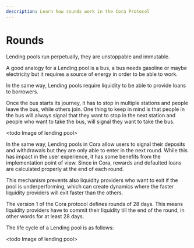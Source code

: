```yaml
---
description: Learn how rounds work in the Cora Protocol
---
```


# Rounds

Lending pools run perpetually, they are unstoppable and immutable.

A good analogy for a Lending pool is a bus, a bus needs gasoline or maybe electricity but it requires a source of energy in order to be able to work.&#x20;

In the same way, Lending pools require liquidity to be able to provide loans to borrowers.

Once the bus starts its journey, it has to stop in multiple stations and people leave the bus, while others join. One thing to keep in mind is that people in the bus will always signal that they want to stop in the next station and people who want to take the bus, will signal they want to take the bus.

\<todo Image of lending pool>&#x20;

In the same way, Lending pools in Cora allow users to signal their deposits and withdrawals but they are only able to enter in the next round. While this has impact in the user experience, it has some benefits from the implementation point of view. Since in Cora, rewards and defaulted loans are calculated properly at the end of each round.&#x20;

This mechanism prevents also liquidity providers who want to exit if the pool is underperforming, which can create dynamics where the faster liquidity providers will exit faster than the others.

The version 1 of the Cora protocol defines rounds of 28 days. This means liquidity providers have to commit their liquidity till the end of the round, in other words for at least 28 days.

The life cycle of a Lending pool is as follows:

\<todo Image of lending pool>&#x20;









